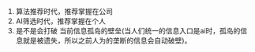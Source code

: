 1. 算法推荐时代，推荐掌握在公司
2. AI筛选时代，推荐掌握在个人
3. 是不是会打破 当前信息孤岛的壁垒(当人们统一的信息入口是ai时，孤岛的信息就是被遗失，所以之前人为的垄断的信息会自动破壁)。